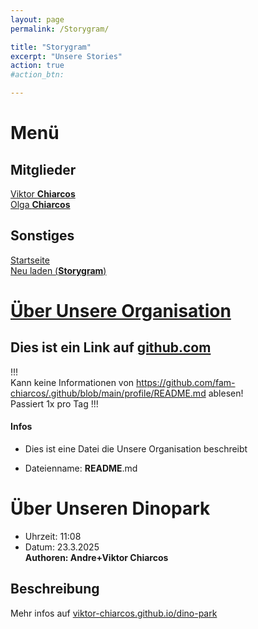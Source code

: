 ```yaml
---
layout: page
permalink: /Storygram/

title: "Storygram"
excerpt: "Unsere Stories"
action: true
#action_btn:

---
```


# Menü
## Mitglieder
[Viktor **Chiarcos**](https://viktor-chiarcos.github.io)\
[Olga **Chiarcos**](https://viktor-chiarcos.github.io)
## Sonstiges
[Startseite](/)\
[Neu laden (**Storygram**)]()

# [Über Unsere Organisation](https://github.com/fam-chiarcos/.github/blob/main/profile/README.md)
## Dies ist ein Link auf [github.com](https://github.com)
!!!\
Kann keine Informationen von https://github.com/fam-chiarcos/.github/blob/main/profile/README.md ablesen!\
Passiert 1x pro Tag
!!!

#### Infos

+ Dies ist eine Datei die Unsere Organisation beschreibt

+ Dateienname: **README**.md


# Über Unseren Dinopark
- Uhrzeit: 11:08
- Datum: 23.3.2025\
**Authoren: Andre+Viktor Chiarcos**

## Beschreibung
Mehr infos auf [viktor-chiarcos.github.io/dino-park](viktor-chiarcos.github.io/dino-park)
